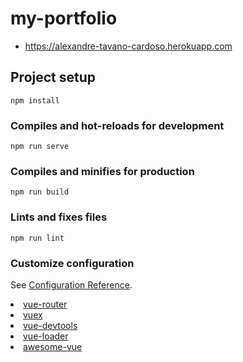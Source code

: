 # my-portfolio
- https://alexandre-tavano-cardoso.herokuapp.com

## Project setup
```
npm install
```

### Compiles and hot-reloads for development
```
npm run serve
```

### Compiles and minifies for production
```
npm run build
```

### Lints and fixes files
```
npm run lint
```

### Customize configuration
See [Configuration Reference](https://cli.vuejs.org/config/).

<li><a href="https://router.vuejs.org" target="_blank" rel="noopener">vue-router</a></li>
<li><a href="https://vuex.vuejs.org" target="_blank" rel="noopener">vuex</a></li>
<li><a href="https://github.com/vuejs/vue-devtools#vue-devtools" target="_blank" rel="noopener">vue-devtools</a></li>
<li><a href="https://vue-loader.vuejs.org" target="_blank" rel="noopener">vue-loader</a></li>
<li><a href="https://github.com/vuejs/awesome-vue" target="_blank" rel="noopener">awesome-vue</a></li>